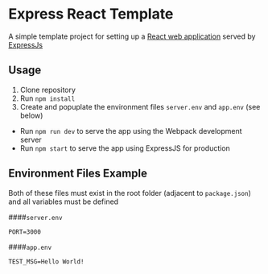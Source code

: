 # Express React Template

A simple template project for setting up a [React web application](https://reactjs.org/) served by [ExpressJs](https://expressjs.com/)

## Usage

1. Clone repository
2. Run `npm install`
3. Create and popuplate the environment files `server.env` and `app.env` (see below)

* Run `npm run dev` to serve the app using the Webpack development server
* Run `npm start` to serve the app using ExpressJS for production

## Environment Files Example

Both of these files must exist in the root folder (adjacent to `package.json`) and all variables must be defined

####`server.env`
```
PORT=3000
```

####`app.env`
```
TEST_MSG=Hello World!
```